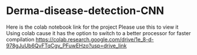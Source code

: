 # Derma-disease-detection-CNN
Here is the colab notebook link for the project
Please use this to view it
Using colab cause it has the option to switch to a better processor for faster compilation
https://colab.research.google.com/drive/1e_8-d-978gJuUb6QvFTqCgv_PFuwEHzo?usp=drive_link
